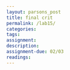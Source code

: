 ```yaml
---  
layout: parsons_post  
title: final crit 
permalink: /lab15/  
categories:   
tags:  
assignment: 
description: 
assignment-due: 02/03
readings: 
---  
```

